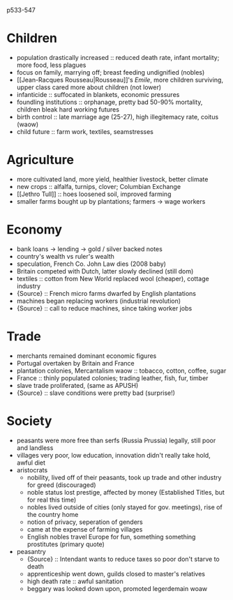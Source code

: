 p533-547
# Children
- population drastically increased :: reduced death rate, infant mortality; more food, less plagues
- focus on family, marrying off; breast feeding undignified (nobles)
- [[Jean-Racques Rousseau|Rousseau]]'s *Emile*, more children surviving, upper class cared more about children (not lower)
- infanticide :: suffocated in blankets, economic pressures
- foundling institutions :: orphanage, pretty bad 50-90% mortality, children bleak hard working futures
- birth control :: late marriage age (25-27), high illegitemacy rate, coitus (waow)
- child future :: farm work, textiles, seamstresses 
# Agriculture
- more cultivated land, more yield, healthier livestock, better climate
- new crops :: alfalfa, turnips, clover; Columbian Exchange
- [[Jethro Tull]] :: hoes loosened soil, improved farming
- smaller farms bought up by plantations; farmers -> wage workers
# Economy
- bank loans -> lending -> gold / silver backed notes
- country's wealth vs ruler's wealth
- speculation, French Co. John Law dies (2008 baby)
- Britain competed with Dutch, latter slowly declined (still dom)
- textiles :: cotton from New World replaced wool (cheaper), cottage industry
- {Source} :: French micro farms dwarfed by English plantations
- machines began replacing workers (industrial revolution)
- {Source} :: call to reduce machines, since taking worker jobs
# Trade
- merchants remained dominant economic figures
- Portugal overtaken by Britain and France
- plantation colonies, Mercantalism waow :: tobacco, cotton, coffee, sugar
- France :: thinly populated colonies; trading leather, fish, fur, timber
- slave trade proliferated, (same as APUSH)
- {Source} :: slave conditions were pretty bad (surprise!)
# Society
- peasants were more free than serfs (Russia Prussia) legally, still poor and landless
- villages very poor, low education, innovation didn't really take hold, awful diet
- aristocrats
	- nobility, lived off of their peasants, took up trade and other industry for greed (discouraged)
	- noble status lost prestige, affected by money (Established Titles, but for real this time)
	- nobles lived outside of cities (only stayed for gov. meetings), rise of the country home
	- notion of privacy, seperation of genders
	- came at the expense of farming villages
	- English nobles travel Europe for fun, something something prostitutes (primary quote)
- peasantry
	- {Source} :: Intendant wants to reduce taxes so poor don't starve to death
	- apprenticeship went down, guilds closed to master's relatives
	- high death rate :: awful sanitation
	- beggary was looked down upon, promoted legerdemain woaw